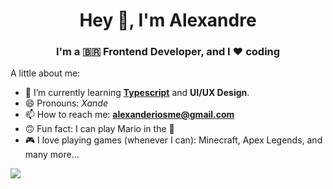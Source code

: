 <h1 align="center">Hey 👋, I'm Alexandre</h1>
<h3 align="center">I'm a 🇧🇷 Frontend Developer, and I ❤️ coding</h3>

A little about me:
- 🌱 I’m currently learning **[Typescript](https://www.typescriptlang.org/)** and **UI/UX Design**.
- 😄 Pronouns: *Xande*
- 📫 How to reach me: **alexanderiosme@gmail.com**
- 🙃 Fun fact: I can play Mario in the 🎹
- 🎮 I love playing games (whenever I can): Minecraft, Apex Legends, and many more...

<a href="https://github.com/xanderios">
  <img src="https://github-readme-stats.vercel.app/api/top-langs/?username=xanderios&theme=dark&layout=compact" />
</a>
